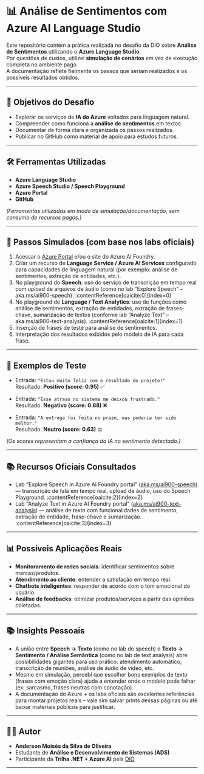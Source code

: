 # 📊 Análise de Sentimentos com Azure AI Language Studio

Este repositório contém a prática realizada no desafio da DIO sobre **Análise de Sentimentos** utilizando o **Azure Language Studio**.  
Por questões de custos, utilizei **simulação de cenários** em vez de execução completa no ambiente pago.  
A documentação reflete fielmente os passos que seriam realizados e os possíveis resultados obtidos.

---

## 🎯 Objetivos do Desafio

- Explorar os serviços de **IA do Azure** voltados para linguagem natural.  
- Compreender como funciona a **análise de sentimentos** em textos.  
- Documentar de forma clara e organizada os passos realizados.  
- Publicar no GitHub como material de apoio para estudos futuros.  

---

## 🛠️ Ferramentas Utilizadas

- **Azure Language Studio**  
- **Azure Speech Studio / Speech Playground**  
- **Azure Portal**  
- **GitHub**  

*(Ferramentas utilizadas em modo de simulação/documentação, sem consumo de recursos pagos.)*

---

## 🚀 Passos Simulados (com base nos labs oficiais)

1. Acessar o [Azure Portal](https://portal.azure.com/) e/ou o site do Azure AI Foundry.  
2. Criar um recurso de **Language Service / Azure AI Services** configurado para capacidades de linguagem natural (por exemplo: análise de sentimentos, extração de entidades, etc.).  
3. No playground do **Speech**: uso do serviço de transcrição em tempo real com upload de arquivos de áudio (como no lab “Explore Speech” – aka.ms/ai900-speech). :contentReference[oaicite:0]{index=0}  
4. No playground de **Language / Text Analytics**: uso de funções como análise de sentimentos, extração de entidades, extração de frases-chave, sumarização de textos (conforme lab “Analyze Text” – aka.ms/ai900-text-analysis). :contentReference[oaicite:1]{index=1}  
5. Inserção de frases de teste para análise de sentimentos.  
6. Interpretação dos resultados exibidos pelo modelo de IA para cada frase.

---

## 📝 Exemplos de Teste

- Entrada: `"Estou muito feliz com o resultado do projeto!"`  
  Resultado: **Positivo (score: 0.95)** ✅  

- Entrada: `"Esse atraso no sistema me deixou frustrado."`  
  Resultado: **Negativo (score: 0.88)** ❌  

- Entrada: `"A entrega foi feita no prazo, mas poderia ter sido melhor."`  
  Resultado: **Neutro (score: 0.63)** ⚖️  

*(Os scores representam a confiança da IA no sentimento detectado.)*

---

## 📚 Recursos Oficiais Consultados

- Lab “Explore Speech in Azure AI Foundry portal” ([aka.ms/ai900-speech](https://aka.ms/ai900-speech)) — transcrição de fala em tempo real, upload de áudio, uso do Speech Playground. :contentReference[oaicite:2]{index=2}  
- Lab “Analyze Text in Azure AI Foundry portal” ([aka.ms/ai900-text-analysis](https://aka.ms/ai900-text-analysis)) — análise de texto com funcionalidades de sentimento, extração de entidade, frase-chave e sumarização. :contentReference[oaicite:3]{index=3}  

---

## 📊 Possíveis Aplicações Reais

- **Monitoramento de redes sociais**: identificar sentimentos sobre marcas/produtos.  
- **Atendimento ao cliente**: entender a satisfação em tempo real.  
- **Chatbots inteligentes**: responder de acordo com o tom emocional do usuário.  
- **Análise de feedbacks**: otimizar produtos/serviços a partir das opiniões coletadas.  

---

## 📚 Insights Pessoais

- A união entre **Speech → Texto** (como no lab de speech) e **Texto → Sentimento / Análise Semântica** (como no lab de text analysis) abre possibilidades gigantes para uso prático: atendimento automático, transcrição de reuniões, análise de áudio de vídeo, etc.  
- Mesmo em simulação, percebi que escolher bons exemplos de texto (frases com emoção clara) ajuda a entender onde o modelo pode falhar (ex: sarcasmo, frases neutras com conotação).  
- A documentação do Azure + os labs oficiais são excelentes referências para montar projetos reais – vale sim salvar prints dessas páginas ou até baixar materiais públicos para justificar.

---

## 👨‍💻 Autor

- **Anderson Moisés da Silva de Oliveira**  
- Estudante de **Análise e Desenvolvimento de Sistemas (ADS)**  
- Participante da **Trilha .NET + Azure AI** pela [DIO](https://www.dio.me/)  

---
